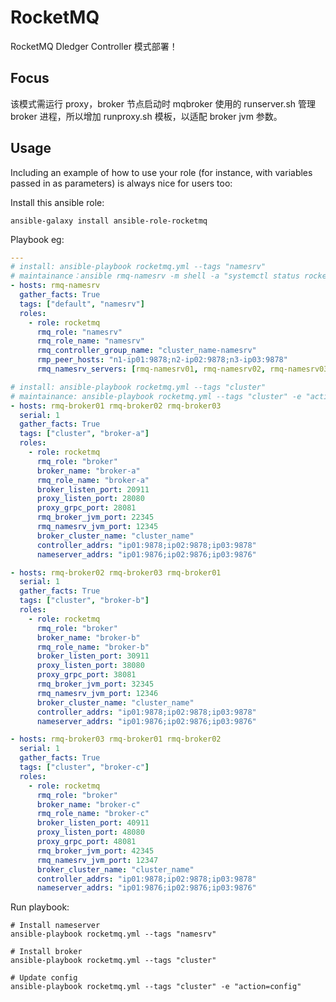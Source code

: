 RocketMQ
=========

RocketMQ Dledger Controller 模式部署！


Focus
----------------
该模式需运行 proxy，broker 节点启动时 mqbroker 使用的 runserver.sh 管理 broker 进程，所以增加 runproxy.sh 模板，以适配 broker jvm 参数。 

Usage
----------------

Including an example of how to use your role (for instance, with variables passed in as parameters) is always nice for users too:

Install this ansible role:

```shell script
ansible-galaxy install ansible-role-rocketmq
```

Playbook eg:

```yaml
---
# install: ansible-playbook rocketmq.yml --tags "namesrv"
# maintainance：ansible rmq-namesrv -m shell -a "systemctl status rocketmq-namesrv"
- hosts: rmq-namesrv
  gather_facts: True
  tags: ["default", "namesrv"]
  roles:
    - role: rocketmq
      rmq_role: "namesrv"
      rmq_role_name: "namesrv"
      rmq_controller_group_name: "cluster_name-namesrv"
      rmp_peer_hosts: "n1-ip01:9878;n2-ip02:9878;n3-ip03:9878"
      rmq_namesrv_servers: [rmq-namesrv01, rmq-namesrv02, rmq-namesrv03]

# install: ansible-playbook rocketmq.yml --tags "cluster"
# maintainance: ansible-playbook rocketmq.yml --tags "cluster" -e "action=config"
- hosts: rmq-broker01 rmq-broker02 rmq-broker03
  serial: 1
  gather_facts: True
  tags: ["cluster", "broker-a"]
  roles:
    - role: rocketmq
      rmq_role: "broker"
      broker_name: "broker-a"
      rmq_role_name: "broker-a"
      broker_listen_port: 20911
      proxy_listen_port: 28080
      proxy_grpc_port: 28081
      rmq_broker_jvm_port: 22345
      rmq_namesrv_jvm_port: 12345
      broker_cluster_name: "cluster_name"
      controller_addrs: "ip01:9878;ip02:9878;ip03:9878"
      nameserver_addrs: "ip01:9876;ip02:9876;ip03:9876"

- hosts: rmq-broker02 rmq-broker03 rmq-broker01
  serial: 1
  gather_facts: True
  tags: ["cluster", "broker-b"]
  roles:
    - role: rocketmq
      rmq_role: "broker"
      broker_name: "broker-b"
      rmq_role_name: "broker-b"
      broker_listen_port: 30911
      proxy_listen_port: 38080
      proxy_grpc_port: 38081
      rmq_broker_jvm_port: 32345
      rmq_namesrv_jvm_port: 12346
      broker_cluster_name: "cluster_name"
      controller_addrs: "ip01:9878;ip02:9878;ip03:9878"
      nameserver_addrs: "ip01:9876;ip02:9876;ip03:9876"

- hosts: rmq-broker03 rmq-broker01 rmq-broker02
  serial: 1
  gather_facts: True
  tags: ["cluster", "broker-c"]
  roles:
    - role: rocketmq
      rmq_role: "broker"
      broker_name: "broker-c"
      rmq_role_name: "broker-c"
      broker_listen_port: 40911
      proxy_listen_port: 48080
      proxy_grpc_port: 48081
      rmq_broker_jvm_port: 42345
      rmq_namesrv_jvm_port: 12347
      broker_cluster_name: "cluster_name"
      controller_addrs: "ip01:9878;ip02:9878;ip03:9878"
      nameserver_addrs: "ip01:9876;ip02:9876;ip03:9876"
```

Run playbook:

```shell script
# Install nameserver
ansible-playbook rocketmq.yml --tags "namesrv"

# Install broker
ansible-playbook rocketmq.yml --tags "cluster"

# Update config
ansible-playbook rocketmq.yml --tags "cluster" -e "action=config"
```


